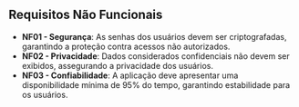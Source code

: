 ## Requisitos Não Funcionais

- **NF01 - Segurança**: As senhas dos usuários devem ser criptografadas, garantindo a proteção contra acessos não autorizados.
- **NF02 - Privacidade**: Dados considerados confidenciais não devem ser exibidos, assegurando a privacidade dos usuários.
- **NF03 - Confiabilidade**: A aplicação deve apresentar uma disponibilidade mínima de 95% do tempo, garantindo estabilidade para os usuários.